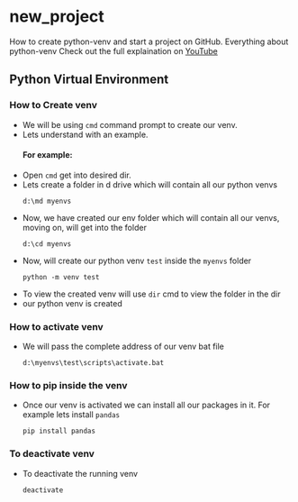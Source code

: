 # new_project
How to create python-venv and start a project on GitHub.
Everything about python-venv
Check out the full explaination on [YouTube](https://www.youtube.com/watch?v=Gl88lVQOYAY&t=31s)
## Python Virtual Environment

### How to Create venv
- We will be using `cmd` command prompt to create our venv.
- Lets understand with an example.
  #### For example:
- Open `cmd` get into desired dir.
- Lets create a folder in d drive which will contain all our python venvs
  ```
  d:\md myenvs
  ```
- Now, we have created our env folder which will contain all our venvs, moving on, will get into the folder
  ```
  d:\cd myenvs
  ```
- Now, will create our python venv `test` inside the `myenvs` folder
  ```
  python -m venv test
  ```
- To view the created venv will use `dir` cmd to view the folder in the dir
- our python venv is created
### How to activate venv
- We will pass the complete address of our venv bat file
  ```
  d:\myenvs\test\scripts\activate.bat
  ```

### How to pip inside the venv
- Once our venv is activated we can install all our packages in it.
  For example lets install `pandas`
  ```
  pip install pandas
  ```
 ### To deactivate venv
- To deactivate the running venv
  ```
  deactivate
  ```
  
  

  
